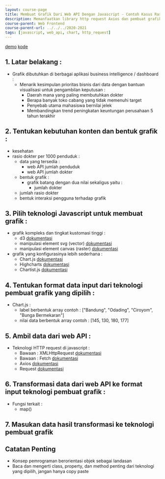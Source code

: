 ```yaml
---
layout: course-page
title: Membuat Grafik Dari Web API Dengan Javascript - Contoh Kasus Rasio Dokter
description: Memanfaatkan library http request Axios dan pembuat grafik Chart.js
course-parent: Web Frontend
course-parent-url: ../../../2020-2021
tags: [javascript, web_api, chart, http_request]
---
```


[demo](https://mechaid.github.io/course-materials/praktikum-web/2020-2021/contoh/json-api-ke-chart/) 
[kode](https://github.com/mechaid/course-materials/blob/master/praktikum-web/2020-2021/contoh/json-api-ke-chart/index.html) 

## 1. Latar belakang :
  - Grafik dibutuhkan di berbagai aplikasi business intelligence / dashboard :
    - Menarik kesimpulan prioritas bisnis dari data dengan bantuan visualisasi untuk pengambilan keputusan :
      - Daerah mana yang paling membutuhkan dokter 
      - Berapa banyak toko cabang yang tidak memenuhi target
      - Penyebab utama mahasiswa bernilai jelek
      - Membandingkan trend peningkatan keuntungan perusahaan 5 tahun terakhir

## 2. Tentukan kebutuhan konten dan bentuk grafik :
  - kesehatan
  - rasio dokter per 1000 penduduk :
    - data yang tersedia :
      - web API jumlah penduduk
      - web API jumlah dokter
    - bentuk grafik :
      - grafik batang dengan dua nilai sekaligus yaitu :
        - jumlah dokter
	- jumlah rasio dokter
    - bentuk interaksi pengguna terhadap grafik

## 3. Pilih teknologi Javascript untuk membuat grafik :
  - grafik kompleks dan tingkat kustomasi tinggi :
    - d3 [dokumentasi](https://github.com/d3/d3/wiki)
    - manipulasi element svg (vector) [dokumentasi](https://developer.mozilla.org/en-US/docs/Web/API/SVGElement) 
    - manipulasi element canvas (raster) [dokumentasi](https://developer.mozilla.org/en-US/docs/Web/API/Canvas_API)
  - grafik yang konfigurasinya lebih sederhana :
    - Chart.js [dokumentasi](https://www.chartjs.org/docs/latest/general/)
    - Highcharts [dokumentasi](https://www.highcharts.com/docs/)
    - Chartist.js [dokumentasi](http://gionkunz.github.io/chartist-js/api-documentation.html)

## 4. Tentukan format data input dari teknologi pembuat grafik yang dipilih :
  - Chart.js :
    - label berbentuk array contoh : ["Bandung", "Odading", "Ciroyom", "Bunga Bermekaran"]
    - nilai data berbentuk array contoh : [145, 130, 180, 177]

## 5. Ambil data dari web API :
  - Teknologi HTTP request di javascript :
    - Bawaan : XMLHttpRequest [dokumentasi](https://developer.mozilla.org/en-US/docs/Web/API/XMLHttpRequest)
    - Bawaan : Fetch [dokumentasi](https://developer.mozilla.org/en-US/docs/Web/API/Fetch_API)
    - Axios [dokumentasi](https://github.com/axios/axios#axios-api)
    - Request [dokumentasi](https://github.com/request/request)

## 6. Transformasi data dari web API ke format input teknologi pembuat grafik :
  - Fungsi terkait :
    - map()

## 7. Masukan data hasil transformasi ke teknologi pembuat grafik

## Catatan Penting
  - Konsep pemrograman berorientasi objek sebagai landasan
  - Baca dan mengerti class, property, dan method penting dari teknologi yang dipilih, jangan hanya copy paste
